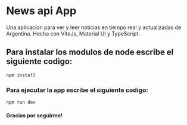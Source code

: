 
# News api App

Una aplicacion para ver y leer noticias en tiempo real y actualizadas de Argentina.
Hecha con ViteJs, Material UI y TypeScript.

## Para instalar los modulos de node escribe el siguiente codigo:
```
npm install
```

### Para ejecutar la app escribe el siguiente codigo:
```
npm run dev
```

#### Gracias por seguirme!